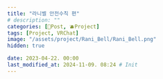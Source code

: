 ```yaml
---
title: "라니벨 안전수칙 편"
# description: ""
categories: [📀Post, 🫐Project]
tags: [Project, VRChat]
image: "/assets/project/Rani_Bell/Rani_Bell.png"
hidden: true

date: 2023-04-22. 00:00
last_modified_at: 2024-11-09. 08:24 # Init
---
```

